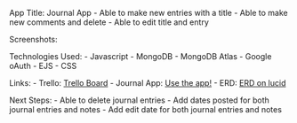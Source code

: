 App Title: Journal App
    - Able to make new entries with a title
    - Able to make new comments and delete
    - Able to edit title and entry

Screenshots:

Technologies Used: 
    - Javascript
    - MongoDB
    - MongoDB Atlas
    - Google oAuth
    - EJS
    - CSS

Links:
    - Trello: [Trello Board](https://trello.com/b/EfqzKVtm/project-2)
    - Journal App: [Use the app!](https://project-2-journal.herokuapp.com/)
    - ERD: [ERD on lucid](https://lucid.app/lucidchart/5e63b558-1725-4b39-8c70-8044fc30973d/view?page=0_0#)

Next Steps:
    - Able to delete journal entries
    - Add dates posted for both journal entries and notes
    - Add edit date for both journal entries and notes
